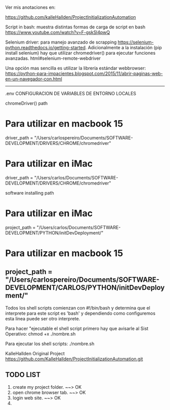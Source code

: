 Ver mis anotaciones en: 

https://github.com/kalleHallden/ProjectInitializationAutomation

Script in bash: muestra distintas formas de carga de script en bash
https://www.youtube.com/watch?v=F-gskSl4pwQ

Selenium driver: para manejo avanzado de scrapping 
https://selenium-python.readthedocs.io/getting-started.
Adicionalmente a la instalación (pip install selenium) hay que utilizar chromedriver() para ejecutar funciones avanzadas.
html#selenium-remote-webdriver

Una opción mas sencilla es utilizar la librería estándar webbrowser: https://python-para-impacientes.blogspot.com/2015/11/abrir-paginas-web-en-un-navegador-con.html


-------------------------
.env CONFIGURACION DE VARIABLES DE ENTORNO LOCALES

chromeDriver() path
# Para utilizar en macbook 15
driver_path = "/Users/carlospereiro/Documents/SOFTWARE-DEVELOPMENT/DRIVERS/CHROME/chromedriver"
# Para utilizar en iMac
driver_path = "/Users/carlos/Documents/SOFTWARE-DEVELOPMENT/DRIVERS/CHROME/chromedriver"


software installing path
# Para utilizar en iMac
project_path = "/Users/carlos/Documents/SOFTWARE-DEVELOPMENT/PYTHON/initDevDeployment/"
# Para utilizar en macbook 15
project_path = "/Users/carlospereiro/Documents/SOFTWARE-DEVELOPMENT/CARLOS/PYTHON/initDevDeployment/"
-------------------------

Todos los shell scripts comienzan con #!/bin/bash y determina que el interprete para este script es 'bash' y dependiendo como configuremos esta linea puede ser otro interprete.

Para hacer "ejecutable el shell script primero hay que avisarle al Sist Operativo: chmod +x ./nombre.sh

Para ejecutar los shell scripts: ./nombre.sh

KalleHallden Original Project
https://github.com/KalleHallden/ProjectInitializationAutomation.git




TODO LIST
----------

1. create my project folder. ~~> OK
2. open chrome browser tab. ~~> OK
3. login web site. ~~> OK
4. 


